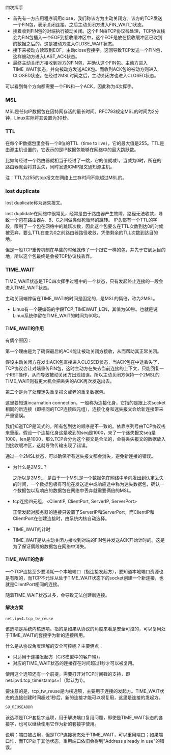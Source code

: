 四次挥手

- 首先有一方应用程序调用close，我们称该方为主动关闭方。该方的TCP发送一个FIN包，表示关闭连接。之后主动关闭方进入FIN_WAIT_1状态。
- 接着收到FIN包的对端执行被动关闭。这个FIN由TCP协议栈处理，TCP协议栈会为FIN包插入一个EOF到接收缓冲区中，这个EOF是放在接收缓冲区已收到的数据之后的。这是被动方进入CLOSE_WAIT状态。
- 接下来被动方读取到EOF，主动close套接字。这回导致TCP发送一个FIN包，这样被动方进入LAST_ACK状态。
- 最终主动关闭方接收到对方的FIN包，并确认这个FIN包。主动方进入TIME_WAIT状态，并向被动方发送ACK包。而收到ACK包的被动方则进入CLOSED状态。在经过2MSL时间之后，主动关闭方也进入CLOSED状态。

可以看到每个方向都需要一个FIN和一个ACK，因此称为4次挥手。



### MSL

MSL是任何IP数据包在因特网存活的最长时间。RFC793规定MSL的时间为2分钟，Linux实际将其设置为30秒。



### TTL

在每个IP数据包里会有一个8位的TTL（time to live），它的最大值是255。TTL是由源主机设置的，它表示的是IP数据包能够在网络中的最大跳跃数。

比如每经过一个路由器就相当于经过了一跳，它的值就减1，当减为0时，所在的路由器就会将其丢失，同时发送ICMP报文通知源主机。



注：TTL为255的tcp报文在网络上生存时间不能超过MSL的。



### lost duplicate

lost duplicate称为迷失报文。

lost duplidate在网络中很常见，经常是由于路由器产生故障，路径无法收敛，导致一个包在路由器A、B、C之间做类似死循环的跳转。 IP头部有一个TTL的字段，限制了一个包在网络中的跳跃次数，因此这个包要么在TTL次数到达0的时候被丢弃，要么TTL在变为0之前路由器路径收敛，凭借剩余的TLL次数到达目的地。

但是一般TCP重传机制在早些的时候就传了一个跟它一样的包，并先于它到达目的地，所以这个包最终是会被TCP协议栈丢弃。









### TIME_WAIT

TIME_WAIT状态是TPC四次挥手过程中的一个状态，只有发起终止连接的一段会进入TIME_WAIT状态。

主动关闭端停留在TIME_WATI的时间是固定的，是MSL的俩倍，称为2MSL。

- Linux有一个硬编码的字段TCP_TIMEWAIT_LEN，其值为60秒。也就是说Linux系统停留在TIME_WAIT的时间为60秒。



#### TIME_WAIT的作用

有俩个原因：

第一个理由是为了确保最后的ACK能让被动关闭方接收，从而帮助其正常关闭。

假设主动关闭方在发出ACK包直接进入CLOSED状态，当ACK包在中途丢失了，TCP协议会让对端重传FIN包，这时主动方在失去当前连接的上下文，只能回复一个RST操作，从而导致被动关闭方出现错误。所以主动关闭方保持一个2MSL的TIME_WAIT则有更大机会把丢失的ACK再次发送出去。

第二个是为了处理迷失重复报文或老的重复数据包。

这里要知道incarnation connection，一般称为连接化身，它指的是跟上次socket相同的新连接（即相同的TCP连接四元组），连接化身和迷失报文会给新连接带来严重错误。

我们知道TCP是流式的，所有包到达的顺序是不一致的。依靠序列号由TCP协议栈来重组。假设一个连接化身这是收到的seq是1000，来了一个迷失报文seq是1000，len是1000，那么TCP会分为这个报文是合法的，会将丢失报文的数据放入到接收缓冲区，这就导致传输出现了错误。

通过一个2MSL状态，可以确保所有迷失报文都会消失，避免新连接的错误。





- 为什么是2MSL？

  之所以是2MSL，是由于一个MSL是一个数据包在网络中单向发出到认定丢失的时间，一个数据包极有可能在发送途中或响应途中称为迷失数据包，确认一个数据包以及响应的数据包在网络中丢弃就需要俩倍的MSL。

- tcp连接四元组，<ClientIP, ClientPort, ServerIP, ServerPort>

  正常发起对服务器的连接只设置了ServerIP和ServerPort，而ClientIP和ClientPort在创建连接时，由系统内核自动选择。

- TIME_WAIT的计时

  TIME_WAIT是从主动关闭方接收到对端的FIN包并发送ACK开始计时的。这是为了保证俩段的数据包在网络中消失。





#### TIME_WAIT的危害

一个TCP连接至少要消耗一个本地端口（指连接发起方），要知道本地端口资源也是有限的，而TCP不允许从处于TIME_WAIT状态下的socket创建一个新连接，也就是ClientPort相同的连接。

随着TIME_WAIT状态过多，会导致无法创建新连接。





#### 解决方案

```
net.ipv4.tcp_tw_reuse
```

该选项是系统内核选项。指的是如果从协议的角度来看是安全可控的，可以复用处于TIME_WAIT的套接字为新的连接所用。

什么是从协议角度理解的安全可控呢？主要俩点：

- 只适用于连接发起方（C/S模型中的客户端）。
- 对应的TIME_WAIT状态的连接存在时间超过1秒才可以被复用。

使用这个选项还有一个前提，需要打开对TCP时间戳的支持，即net.ipv4.tcp_timestamps=1（默认为1）。

要注意的是，tcp_tw_reuse是内核选项，主要用于连接的发起方。TIME_WAIT状态的连接创建时间超过1秒后，新的连接才能可以呗复用，这里是连接的发起方。





```c
SO_REUSEADDR
```

该选项是TCP套接字选项，用于解决端口复用问题，即使是TIME_WAIT状态的套接字，也可以继续使用它作为新的套接字使用。

说明：端口被占用，但是TCP连接状态处于TIME_WAIT，可以重用端口；如果端口忙，而TCP处于其他状态，重用端口依旧会得到"Address already in use"的错误。

